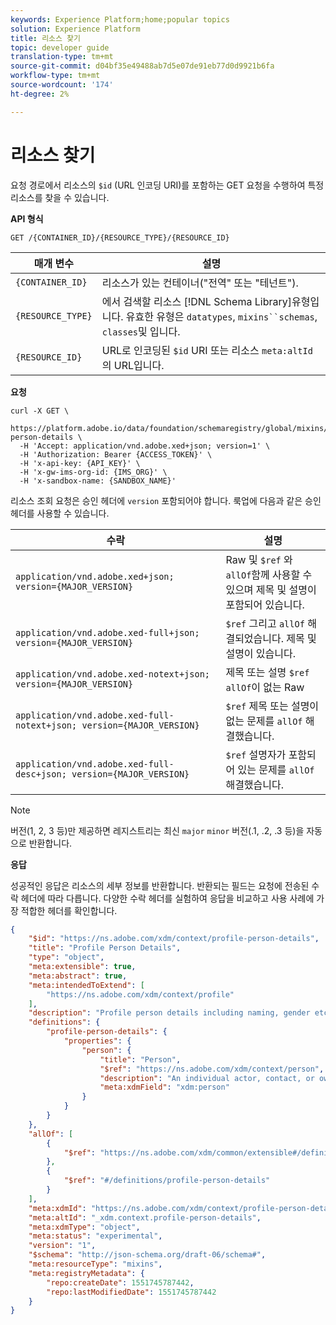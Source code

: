 ```yaml
---
keywords: Experience Platform;home;popular topics
solution: Experience Platform
title: 리소스 찾기
topic: developer guide
translation-type: tm+mt
source-git-commit: d04bf35e49488ab7d5e07de91eb77d0d9921b6fa
workflow-type: tm+mt
source-wordcount: '174'
ht-degree: 2%

---
```



# 리소스 찾기

요청 경로에서 리소스의 `$id` (URL 인코딩 URI)를 포함하는 GET 요청을 수행하여 특정 리소스를 찾을 수 있습니다.

**API 형식**

```http
GET /{CONTAINER_ID}/{RESOURCE_TYPE}/{RESOURCE_ID} 
```

| 매개 변수 | 설명 |
| --- | --- |
| `{CONTAINER_ID}` | 리소스가 있는 컨테이너(&quot;전역&quot; 또는 &quot;테넌트&quot;). |
| `{RESOURCE_TYPE}` | 에서 검색할 리소스 [!DNL Schema Library]유형입니다. 유효한 유형은 `datatypes`, `mixins``schemas`, `classes`및 입니다. |
| `{RESOURCE_ID}` | URL로 인코딩된 `$id` URI 또는 리소스 `meta:altId` 의 URL입니다. |

**요청**

```SHELL
curl -X GET \
  https://platform.adobe.io/data/foundation/schemaregistry/global/mixins/https%3A%2F%2Fns.adobe.com%2Fxdm%2Fcontext%2Fprofile-person-details \
  -H 'Accept: application/vnd.adobe.xed+json; version=1' \
  -H 'Authorization: Bearer {ACCESS_TOKEN}' \
  -H 'x-api-key: {API_KEY}' \
  -H 'x-gw-ims-org-id: {IMS_ORG}' \
  -H 'x-sandbox-name: {SANDBOX_NAME}'
```

리소스 조회 요청은 승인 헤더에 `version` 포함되어야 합니다. 룩업에 다음과 같은 승인 헤더를 사용할 수 있습니다.

| 수락 | 설명 |
| ------- | ------------ |
| `application/vnd.adobe.xed+json; version={MAJOR_VERSION}` | Raw 및 `$ref` 와 `allOf`함께 사용할 수 있으며 제목 및 설명이 포함되어 있습니다. |
| `application/vnd.adobe.xed-full+json; version={MAJOR_VERSION}` | `$ref` 그리고 `allOf` 해결되었습니다. 제목 및 설명이 있습니다. |
| `application/vnd.adobe.xed-notext+json; version={MAJOR_VERSION}` | 제목 또는 설명 `$ref` `allOf`이 없는 Raw |
| `application/vnd.adobe.xed-full-notext+json; version={MAJOR_VERSION}` | `$ref` 제목 또는 설명이 없는 문제를 `allOf` 해결했습니다. |
| `application/vnd.adobe.xed-full-desc+json; version={MAJOR_VERSION}` | `$ref` 설명자가 포함되어 있는 문제를 `allOf` 해결했습니다. |

>[!NOTE]
>
>버전(1, 2, 3 등)만 제공하면 레지스트리는 최신 `major` `minor` 버전(.1, .2, .3 등)을 자동으로 반환합니다.

**응답**

성공적인 응답은 리소스의 세부 정보를 반환합니다. 반환되는 필드는 요청에 전송된 수락 헤더에 따라 다릅니다. 다양한 수락 헤더를 실험하여 응답을 비교하고 사용 사례에 가장 적합한 헤더를 확인합니다.

```JSON
{
    "$id": "https://ns.adobe.com/xdm/context/profile-person-details",
    "title": "Profile Person Details",
    "type": "object",
    "meta:extensible": true,
    "meta:abstract": true,
    "meta:intendedToExtend": [
        "https://ns.adobe.com/xdm/context/profile"
    ],
    "description": "Profile person details including naming, gender etc.",
    "definitions": {
        "profile-person-details": {
            "properties": {
                "person": {
                    "title": "Person",
                    "$ref": "https://ns.adobe.com/xdm/context/person",
                    "description": "An individual actor, contact, or owner.",
                    "meta:xdmField": "xdm:person"
                }
            }
        }
    },
    "allOf": [
        {
            "$ref": "https://ns.adobe.com/xdm/common/extensible#/definitions/@context"
        },
        {
            "$ref": "#/definitions/profile-person-details"
        }
    ],
    "meta:xdmId": "https://ns.adobe.com/xdm/context/profile-person-details",
    "meta:altId": "_xdm.context.profile-person-details",
    "meta:xdmType": "object",
    "meta:status": "experimental",
    "version": "1",
    "$schema": "http://json-schema.org/draft-06/schema#",
    "meta:resourceType": "mixins",
    "meta:registryMetadata": {
        "repo:createDate": 1551745787442,
        "repo:lastModifiedDate": 1551745787442
    }
}
```
